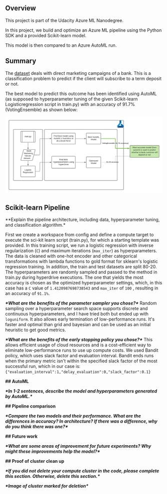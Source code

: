 

## Overview

This project is part of the Udacity Azure ML Nanodegree.

In this project, we build and optimize an Azure ML pipeline using the Python SDK and a provided Scikit-learn model.

This model is then compared to an Azure AutoML run.



## Summary

The [dataset](https://www.kaggle.com/henriqueyamahata/bank-marketing) deals with direct marketing campaigns of a bank. This is a classification problem to predict if the client will subscribe to a term deposit or not. 

The best model to predict this outcome has been identified using AutoML (as supposed to hyperparameter tuning of the given Scikit-learn Logisticregression script in train.py) with an accuracy of 91.7% (VotingEnsemble) as shown below:

![](images/udacity-overview-optimize.png)

## Scikit-learn Pipeline

*\*Explain the pipeline architecture, including data, hyperparameter tuning, and classification algorithm.\*

First we create a workspace from config and define a compute target to execute the sci-kit learn script (train.py), for which a starting template was provided. In this training script, we run a logistic regression with inverse regularization (`C`) and maximum iterations (`max_iter`) as hyperparameters. The data is cleaned with one-hot encoder and other categorical transformations with lambda functions to gold format for sklearn's logistic regression training. In addition, the train and test datasets are split 80-20. The hyperparameters are randomly sampled and passed to the method in train.py during hyperdrive executions. The one that yields the most accuracy is chosen as the optimized hyperparameter settings, which, in this case has a `C` value of `1.4120987698738543` and `max_iter` of `100` , resulting in an accuracy of `91.1%`. 

***\*What are the benefits of the parameter sampler you chose?\****
Random sampling over a hyperparameter search space supports discrete and continuous hyperparameters, and I have tried both but ended up with `loguniform`. It also allows early termination of low-performance runs. It's faster and optimal than grid and bayesian and can be used as an initial heuristic to get good metrics. 


***\*What are the benefits of the early stopping policy you chose?\****
This allows efficient usage of cloud resources and is a cost-efficient way to eliminate low-performance runs to use up compute costs. We used Bandit policy, which uses slack factor and evaluation interval. Bandit ends runs when the primary metric isn't within the specified slack factor of the most successful run, which in our case is: `{"evaluation_interval":1,"delay_evaluation":0,"slack_factor":0.1}`


**## AutoML**

***\*In 1-2 sentences, describe the model and hyperparameters generated by AutoML.\****



**## Pipeline comparison**

***\*Compare the two models and their performance. What are the differences in accuracy? In architecture? If there was a difference, why do you think there was one?\****



**## Future work**

***\*What are some areas of improvement for future experiments? Why might these improvements help the model?\****



**## Proof of cluster clean up**

***\*If you did not delete your compute cluster in the code, please complete this section. Otherwise, delete this section.\****

***\*Image of cluster marked for deletion\****
